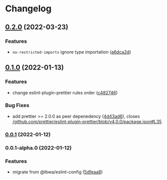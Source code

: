 # Changelog

## [0.2.0](https://github.com/lbwa/eslint-plugin/compare/v0.1.0...v0.2.0) (2022-03-23)

### Features

- `no-restricted-imports` ignore type importation ([a6dca2d](https://github.com/lbwa/eslint-plugin/commit/a6dca2dbad834942489d56500ba51ec3d0c663ce))

## [0.1.0](https://github.com/lbwa/eslint-plugin/compare/v0.0.1...v0.1.0) (2022-01-13)

### Features

- change eslint-plugin-prettier rules order ([c482746](https://github.com/lbwa/eslint-plugin/commit/c48274628e4596dfa5319c8b94848286a82560e6))

### Bug Fixes

- add prettier >= 2.0.0 as peer depenedency ([4d43ad6](https://github.com/lbwa/eslint-plugin/commit/4d43ad64e5755a63b1fd78a9148be0aac2f9f816)), closes [/github.com/prettier/eslint-plugin-prettier/blob/v4.0.0/package.json#L35](https://github.com/lbwa//github.com/prettier/eslint-plugin-prettier/blob/v4.0.0/package.json/issues/L35)

### [0.0.1](https://github.com/lbwa/eslint-plugin/compare/v0.0.1-alpha.0...v0.0.1) (2022-01-12)

### 0.0.1-alpha.0 (2022-01-12)

### Features

- migrate from @lbwa/eslint-config ([5dfeaa8](https://github.com/lbwa/eslint-plugin/commit/5dfeaa8d0e3b05afd46dbeaa669e6adcfade2281))

